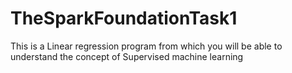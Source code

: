 # TheSparkFoundationTask1
This is a Linear regression program from which you will be able to understand the concept of Supervised machine learning
